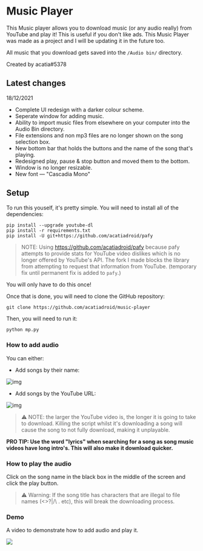 # Music Player
This Music player allows you to download music (or any audio really) from YouTube and play it! This is useful if you don't like ads. This Music Player was made as a project and I will be updating it in the future too.

All music that you download gets saved into the `/Audio bin/` directory.

Created by acatia#5378

## Latest changes
18/12/2021
* Complete UI redesign with a darker colour scheme.
* Seperate window for adding music.
* Ability to import music files from elsewhere on your computer into the Audio Bin directory.
* File extensions and non mp3 files are no longer shown on the song selection box.
* New bottom bar that holds the buttons and the name of the song that's playing.
* Redesigned play, pause & stop button and moved them to the bottom.
* Window is no longer resizable.
* New font — "Cascadia Mono"


## Setup
To run this youself, it's pretty simple. You will need to install all of the dependencies:
```
pip install --upgrade youtube-dl
pip install -r requirements.txt
pip install -U git+https://github.com/acatiadroid/pafy
```
> NOTE: Using https://github.com/acatiadroid/pafy because pafy attempts to provide stats for YouTube video dislikes which is no longer offered by YouTube's API. The fork I made blocks the library from attempting to request that information from YouTube. (temporary fix until permanent fix is added to `pafy`.)

You will only have to do this once!

Once that is done, you will need to clone the GitHub repository:
```
git clone https://github.com/acatiadroid/music-player
```

Then, you will need to run it:
```py
python mp.py
```

### How to add audio
You can either: 
* Add songs by their name:

![img](https://acatia.wants-to.party/v9Gdb7ewL5.png)


* Add songs by the YouTube URL:

![img](https://acatia.wants-to.party/r6wdku777z.png)

> ⚠️ NOTE: the larger the YouTube video is, the longer it is going to take to download. Killing the script whilst it's downloading a song will cause the song to not fully download, making it unplayable.

**PRO TIP: Use the word "lyrics" when searching for a song as song music videos have long intro's. This will also make it download quicker.**

### How to play the audio
Click on the song name in the black box in the middle of the screen and click the play button.

> ⚠️ Warning: If the song title has characters that are illegal to file names (<>?|/\ . etc), this will break the downloading process. 


### Demo
A video to demonstrate how to add audio and play it.

[![](https://res.cloudinary.com/marcomontalbano/image/upload/v1640100353/video_to_markdown/images/video--c152991c1be81f929e8918da25a49863-c05b58ac6eb4c4700831b2b3070cd403.jpg)](https://acatia.wants-to.party/musicplayerdemo.mp4 "")
